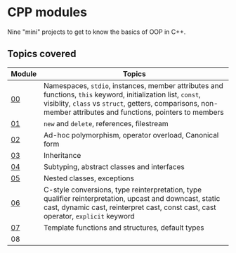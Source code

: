 # CPP modules

Nine "mini" projects to get to know the basics of OOP in C++.

## Topics covered
| Module | Topics |
| ------ | ------ |
| [00](https://github.com/nicolasgasco/42_cursus/tree/master/15_cpp_modules/module_00) | Namespaces, `stdio`, instances, member attributes and functions, `this` keyword, initialization list, `const`, visiblity, `class` vs `struct`, getters, comparisons, non-member attributes and functions, pointers to members |
| [01](https://github.com/nicolasgasco/42_cursus/tree/master/15_cpp_modules/module_01) | `new` and `delete`, references, filestream |
| [02](https://github.com/nicolasgasco/42_cursus/tree/master/15_cpp_modules/module_02) | Ad-hoc polymorphism, operator overload, Canonical form |
| [03](https://github.com/nicolasgasco/42_cursus/tree/master/15_cpp_modules/module_03) | Inheritance |
| [04](https://github.com/nicolasgasco/42_cursus/tree/master/15_cpp_modules/module_04) | Subtyping, abstract classes and interfaces |
| [05](https://github.com/nicolasgasco/42_cursus/tree/master/15_cpp_modules/module_05) | Nested classes, exceptions |
| [06](https://github.com/nicolasgasco/42_cursus/tree/master/15_cpp_modules/module_06) | C-style conversions, type reinterpretation, type qualifier reinterpretation, upcast and downcast, static cast, dynamic cast, reinterpret cast, const cast, cast operator, `explicit` keyword |
| [07](https://github.com/nicolasgasco/42_cursus/tree/master/15_cpp_modules/module_07) | Template functions and structures, default types |
| 08 | |
